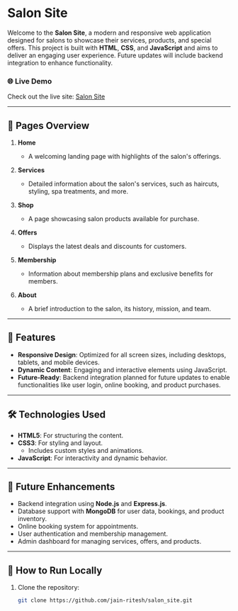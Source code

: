 # Salon Site

Welcome to the **Salon Site**, a modern and responsive web application designed for salons to showcase their services, products, and special offers. This project is built with **HTML**, **CSS**, and **JavaScript** and aims to deliver an engaging user experience. Future updates will include backend integration to enhance functionality.

### 🌐 Live Demo
Check out the live site: [Salon Site](https://miska-salon.netlify.app/)

---

## 📄 Pages Overview

1. **Home**  
   - A welcoming landing page with highlights of the salon's offerings.
   
2. **Services**  
   - Detailed information about the salon's services, such as haircuts, styling, spa treatments, and more.

3. **Shop**  
   - A page showcasing salon products available for purchase.

4. **Offers**  
   - Displays the latest deals and discounts for customers.

5. **Membership**  
   - Information about membership plans and exclusive benefits for members.

6. **About**  
   - A brief introduction to the salon, its history, mission, and team.

---

## 🚀 Features

- **Responsive Design**: Optimized for all screen sizes, including desktops, tablets, and mobile devices.
- **Dynamic Content**: Engaging and interactive elements using JavaScript.
- **Future-Ready**: Backend integration planned for future updates to enable functionalities like user login, online booking, and product purchases.

---

## 🛠️ Technologies Used

- **HTML5**: For structuring the content.
- **CSS3**: For styling and layout.
  - Includes custom styles and animations.
- **JavaScript**: For interactivity and dynamic behavior.

---

## 📅 Future Enhancements

- Backend integration using **Node.js** and **Express.js**.
- Database support with **MongoDB** for user data, bookings, and product inventory.
- Online booking system for appointments.
- User authentication and membership management.
- Admin dashboard for managing services, offers, and products.


---

## 🔗 How to Run Locally

1. Clone the repository:
   ```bash
   git clone https://github.com/jain-ritesh/salon_site.git

